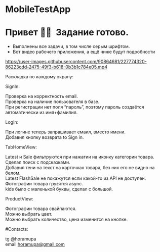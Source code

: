 # MobileTestApp

# Привет 👋🏻  Задание готово.

- Выполнены все задачи, в том числе серым шрифтом.
- Вот видео рабочего приложения, а ещё ниже будут подробности


https://user-images.githubusercontent.com/90864681/227774320-86223cdd-2475-49f3-b618-0b3b1c784e05.mp4

Раскладка по каждому экрану:

SignIn:

Проверка на корректность email.  
Проверка на наличие пользователя в базе.   
При регистрации нет поля “пароль”, поэтому пароль создаётся автоматически из имя+фамилия. 

LogIn:

При логине теперь запрашивает емаил, вместо имени.   
Добавил кнопку возврата to Sign in. 

TabHomeView:

Latest и Sale фильтруются при нажатии на иконку категории товара.  
Сделал поиск с подсказками.   
Добавил тени на текст на карточках товара, без них его не видно на белом.  
Latest FlashSale не покажутся если какой-то из API не доступен.   
Фотографии товара грузятся async.   
kids было с маленькой буквы, сделал с большой. 

ProductView:

Фотографии товара свайпаются.  
Можно выбрать цвет.  
Можно выбрать количество, цена изменится на кнопке.  

#Contacts:

tg @horamupa  
email horamupa@gmail.com
